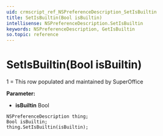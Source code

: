 ```yaml
---
uid: crmscript_ref_NSPreferenceDescription_SetIsBuiltin
title: SetIsBuiltin(Bool isBuiltin)
intellisense: NSPreferenceDescription.SetIsBuiltin
keywords: NSPreferenceDescription, GetIsBuiltin
so.topic: reference
---
```


# SetIsBuiltin(Bool isBuiltin)

1 = This row populated and maintained by SuperOffice

**Parameter:** 
* **isBuiltin** Bool

```crmscript
NSPreferenceDescription thing;
Bool isBuiltin;
thing.SetIsBuiltin(isBuiltin);
```

